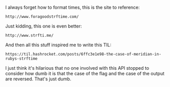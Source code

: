 I always forget how to format times, this is the site to reference:

```
http://www.foragoodstrftime.com/
```

Just kidding, this one is even better:

```
http://www.strfti.me/
```

And then all this stuff inspired me to write this TIL:

```
https://til.hashrocket.com/posts/6ffc3e1e98-the-case-of-meridian-in-rubys-strftime
```

I just think it's hilarious that no one involved with this API stopped to
consider how dumb it is that the case of the flag and the case of the output are
reversed. That's just dumb.
